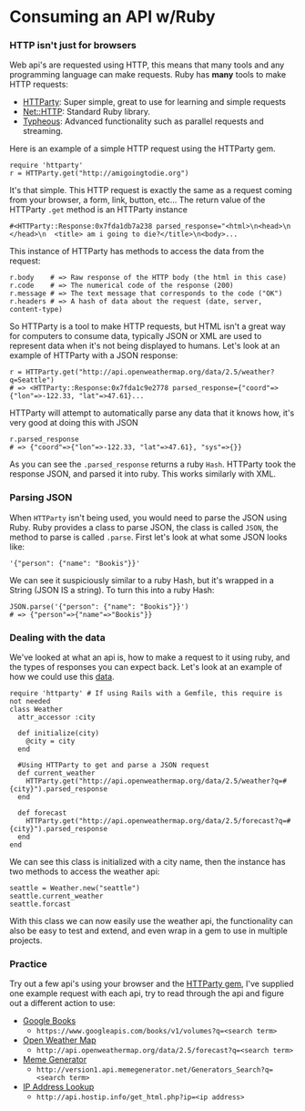 # Consuming an API w/Ruby

### HTTP isn't just for browsers

Web api's are requested using HTTP, this means that many tools and any programming language can make requests. Ruby has **many** tools to make HTTP requests:

- [HTTParty](http://httparty.rubyforge.org): Super simple, great to use for learning and simple requests
- [Net::HTTP](http://ruby-doc.org/stdlib-2.1.0/libdoc/net/http/rdoc/Net/HTTP.html): Standard Ruby library.
- [Typheous](https://github.com/typhoeus/typhoeus): Advanced functionality such as parallel requests and streaming.

Here is an example of a simple HTTP request using the HTTParty gem.

    require 'httparty'
    r = HTTParty.get("http://amigoingtodie.org")
    
It's that simple. This HTTP request is exactly the same as a request coming from your browser, a form, link, button, etc...  The return value of the HTTParty `.get` method is an HTTParty instance 

    #<HTTParty::Response:0x7fda1db7a238 parsed_response="<html>\n<head>\n  </head>\n  <title> am i going to die?</title>\n<body>...
    
This instance of HTTParty has methods to access the data from the request:

    r.body    # => Raw response of the HTTP body (the html in this case)
    r.code    # => The numerical code of the response (200)
    r.message # => The text message that corresponds to the code ("OK")
    r.headers # => A hash of data about the request (date, server, content-type)
    
So HTTParty is a tool to make HTTP requests, but HTML isn't a great way for computers to consume data, typically JSON or XML are used to represent data when it's not being displayed to humans. Let's look at an example of HTTParty with a JSON response:

    r = HTTParty.get("http://api.openweathermap.org/data/2.5/weather?q=Seattle")
    # => <HTTParty::Response:0x7fda1c9e2778 parsed_response={"coord"=>{"lon"=>-122.33, "lat"=>47.61}...
    
HTTParty will attempt to automatically parse any data that it knows how, it's very good at doing this with JSON

    r.parsed_response
    # => {"coord"=>{"lon"=>-122.33, "lat"=>47.61}, "sys"=>{}}
    
As you can see the `.parsed_response` returns a ruby `Hash`. HTTParty took the response JSON, and parsed it into ruby. This works similarly with XML.

### Parsing  JSON

When `HTTParty` isn't being used, you would need to parse the JSON using Ruby. Ruby provides a class to parse JSON, the class is called `JSON`, the method to parse is called `.parse`. First let's look at what some JSON looks like:

    '{"person": {"name": "Bookis"}}'
    
We can see it suspiciously similar to a ruby Hash, but it's wrapped in a String (JSON IS a string). To turn this into a ruby Hash:

    JSON.parse('{"person": {"name": "Bookis"}}')
    # => {"person"=>{"name"=>"Bookis"}}
    
    
### Dealing with the data

We've looked at what an api is, how to make a request to it using ruby, and the types of responses you can expect back. Let's look at an example of how we could use this [data](resources/weather.rb).

    require 'httparty' # If using Rails with a Gemfile, this require is not needed
    class Weather
      attr_accessor :city
  
      def initialize(city)
        @city = city
      end
  
      #Using HTTParty to get and parse a JSON request
      def current_weather
        HTTParty.get("http://api.openweathermap.org/data/2.5/weather?q=#{city}").parsed_response
      end
  
      def forecast
        HTTParty.get("http://api.openweathermap.org/data/2.5/forecast?q=#{city}").parsed_response
      end
    end
    
We can see this class is initialized with a city name, then the instance has two methods to access the weather api:
  
    seattle = Weather.new("seattle")
    seattle.current_weather
    seattle.forcast
        
With this class we can now easily use the weather api, the functionality can also be easy to test and extend, and even wrap in a gem to use in multiple projects.

### Practice

Try out a few api's using your browser and the [HTTParty gem](http://httparty.rubyforge.org), I've supplied one example request with each api, try to read through the api and figure out a different action to use:

- [Google Books](https://developers.google.com/books/docs/v1/getting_started)
    - `https://www.googleapis.com/books/v1/volumes?q=<search term>`
- [Open Weather Map](http://openweathermap.org)
    - `http://api.openweathermap.org/data/2.5/forecast?q=<search term>`
- [Meme Generator](http://version1.api.memegenerator.net)
    - `http://version1.api.memegenerator.net/Generators_Search?q=<search term>`
- [IP Address Lookup](http://www.hostip.info/use.html)
    - `http://api.hostip.info/get_html.php?ip=<ip address>`
      
